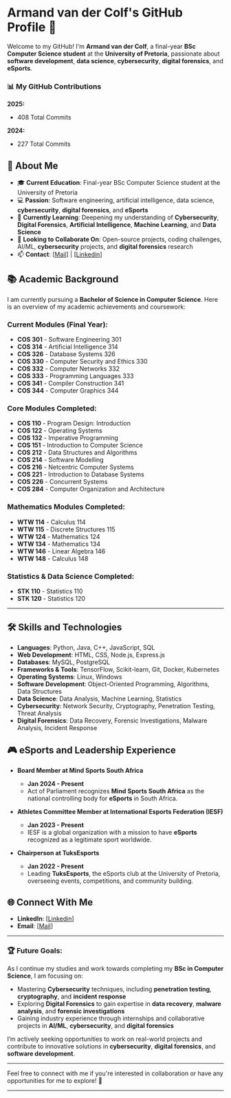 # Armand van der Colf's GitHub Profile 👋

Welcome to my GitHub! I'm **Armand van der Colf**, a final-year **BSc Computer Science student** at the **University of Pretoria**, passionate about **software development**, **data science**, **cybersecurity**, **digital forensics**, and **eSports**.

### 📊 My GitHub Contributions

**2025:**
- 408 Total Commits
 
**2024:**
- 227 Total Commits

## 🚀 About Me

- 🎓 **Current Education**: Final-year BSc Computer Science student at the University of Pretoria
- 💻 **Passion**: Software engineering, artificial intelligence, data science, **cybersecurity**, **digital forensics**, and **eSports**
- 🌱 **Currently Learning**: Deepening my understanding of **Cybersecurity**, **Digital Forensics**, **Artificial Intelligence**, **Machine Learning**, and **Data Science**
- 👯 **Looking to Collaborate On**: Open-source projects, coding challenges, AI/ML, **cybersecurity** projects, and **digital forensics** research
- 📫 **Contact**: [[Mail](mailto:armandvdcolf@gmail.com)] | [[Linkedin](https://www.linkedin.com/in/Armand-van-der-Colf)]

## 📚 Academic Background

I am currently pursuing a **Bachelor of Science in Computer Science**. Here is an overview of my academic achievements and coursework:

### **Current Modules (Final Year):**
- **COS 301** - Software Engineering 301
- **COS 314** - Artificial Intelligence 314
- **COS 326** - Database Systems 326
- **COS 330** - Computer Security and Ethics 330
- **COS 332** - Computer Networks 332
- **COS 333** - Programming Languages 333
- **COS 341** - Compiler Construction 341
- **COS 344** - Computer Graphics 344

### **Core Modules Completed:**
- **COS 110** - Program Design: Introduction
- **COS 122** - Operating Systems
- **COS 132** - Imperative Programming
- **COS 151** - Introduction to Computer Science
- **COS 212** - Data Structures and Algorithms
- **COS 214** - Software Modelling
- **COS 216** - Netcentric Computer Systems
- **COS 221** - Introduction to Database Systems
- **COS 226** - Concurrent Systems
- **COS 284** - Computer Organization and Architecture

### **Mathematics Modules Completed:**
- **WTW 114** - Calculus 114
- **WTW 115** - Discrete Structures 115
- **WTW 124** - Mathematics 124
- **WTW 134** - Mathematics 134
- **WTW 146** - Linear Algebra 146
- **WTW 148** - Calculus 148

### **Statistics & Data Science Completed:**
- **STK 110** - Statistics 110
- **STK 120** - Statistics 120

---

## 🛠️ Skills and Technologies

- **Languages**: Python, Java, C++, JavaScript, SQL
- **Web Development**: HTML, CSS, Node.js, Express.js
- **Databases**: MySQL, PostgreSQL
- **Frameworks & Tools**: TensorFlow, Scikit-learn, Git, Docker, Kubernetes
- **Operating Systems**: Linux, Windows
- **Software Development**: Object-Oriented Programming, Algorithms, Data Structures
- **Data Science**: Data Analysis, Machine Learning, Statistics
- **Cybersecurity**: Network Security, Cryptography, Penetration Testing, Threat Analysis
- **Digital Forensics**: Data Recovery, Forensic Investigations, Malware Analysis, Incident Response

## 🎮 eSports and Leadership Experience

- **Board Member at Mind Sports South Africa**  
  - **Jan 2024 - Present**  
  - Act of Parliament recognizes **Mind Sports South Africa** as the national controlling body for **eSports** in South Africa.

- **Athletes Committee Member at International Esports Federation (IESF)**  
  - **Jan 2023 - Present**  
  - IESF is a global organization with a mission to have **eSports** recognized as a legitimate sport worldwide.

- **Chairperson at TuksEsports**  
  - **Jan 2022 - Present**  
  - Leading **TuksEsports**, the eSports club at the University of Pretoria, overseeing events, competitions, and community building.

## 🌐 Connect With Me

- **LinkedIn**: [[Linkedin](https://www.linkedin.com/in/armand-van-der-colf/)]
- **Email**: [[Mail](armandvdcolf@gmail.com)]

---

### 🏆 Future Goals:

As I continue my studies and work towards completing my **BSc in Computer Science**, I am focusing on:

- Mastering **Cybersecurity** techniques, including **penetration testing**, **cryptography**, and **incident response**
- Exploring **Digital Forensics** to gain expertise in **data recovery**, **malware analysis**, and **forensic investigations**
- Gaining industry experience through internships and collaborative projects in **AI/ML**, **cybersecurity**, and **digital forensics**

I’m actively seeking opportunities to work on real-world projects and contribute to innovative solutions in **cybersecurity**, **digital forensics**, and **software development**.

---

Feel free to connect with me if you're interested in collaboration or have any opportunities for me to explore! 🚀

---
